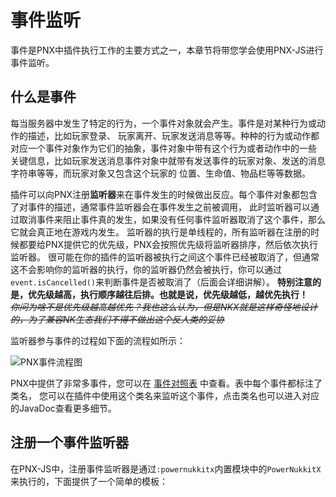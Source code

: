 # 事件监听  

事件是PNX中插件执行工作的主要方式之一，本章节将带您学会使用PNX-JS进行事件监听。  

## 什么是事件  

每当服务器中发生了特定的行为，一个事件对象就会产生。事件是对某种行为或动作的描述，比如玩家登录、
玩家离开、玩家发送消息等等。种种的行为或动作都对应一个事件对象作为它们的抽象，事件对象中带有这个行为或者动作中的一些
关键信息，比如玩家发送消息事件对象中就带有发送事件的玩家对象、发送的消息字符串等等，而玩家对象又包含这个玩家的
位置、生命值、物品栏等等数据。  

插件可以向PNX注册**监听器**来在事件发生的时候做出反应。每个事件对象都包含了对事件的描述，通常事件监听器会在事件发生之前被调用，
此时监听器可以通过取消事件来阻止事件真的发生，如果没有任何事件监听器取消了这个事件，那么它就会真正地在游戏内发生。
监听器的执行是单线程的，所有监听器在注册的时候都要给PNX提供它的优先级，PNX会按照优先级将监听器排序，然后依次执行监听器。
很可能在你的插件的监听器被执行之间这个事件已经被取消了，但通常这不会影响你的监听器的执行，你的监听器仍然会被执行，你可以通过
`event.isCancelled()`来判断事件是否被取消了（后面会详细讲解）。
**特别注意的是，优先级越高，执行顺序越往后排。也就是说，优先级越低，越优先执行！**   
~~*你问为啥不是优先级越高越优先？我也这么认为，但是NKX就是这样奇怪地设计的，为了兼容NK生态我们不得不做出这个反人类的妥协*~~

监听器参与事件的过程如下面的流程如所示：  

![PNX事件流程图](%relativePrefix%image/common/js_tutorial/PNX事件流程图.svg)  

PNX中提供了非常多事件，您可以在 [事件对照表](../../res/事件对照表.html) 中查看。表中每个事件都标注了类名，
您可以在插件中使用这个类名来监听这个事件，点击类名也可以进入对应的JavaDoc查看更多细节。  

## 注册一个事件监听器  

在PNX-JS中，注册事件监听器是通过`:powernukkitx`内置模块中的`PowerNukkitX`来执行的，下面提供了一个简单的模板：  


